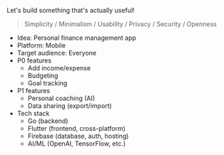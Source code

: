 Let's build something that's actually useful!

> Simplicity / Minimalism / Usability / Privacy / Security / Openness

- Idea: Personal finance management app
- Platform: Mobile
- Target audience: Everyone
- P0 features
  - Add income/expense
  - Budgeting
  - Goal tracking
- P1 features
  - Personal coaching (AI)
  - Data sharing (export/import)
- Tech stack
  - Go (backend)
  - Flutter (frontend, cross-platform)
  - Firebase (database, auth, hosting)
  - AI/ML (OpenAI, TensorFlow, etc.)
